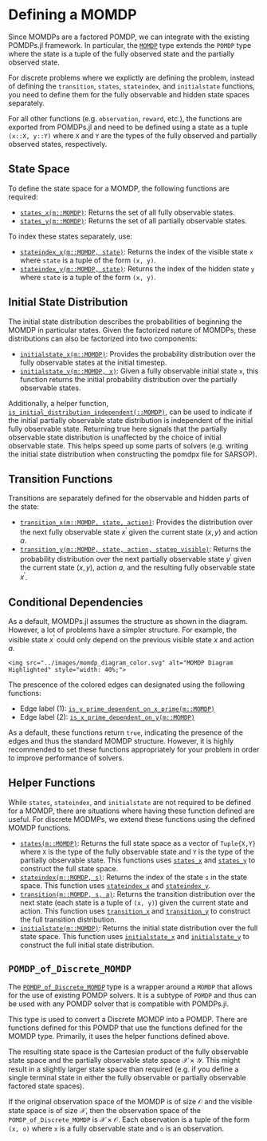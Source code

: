 # Defining a MOMDP
Since MOMDPs are a factored POMDP, we can integrate with the existing POMDPs.jl framework. In particular, the [`MOMDP`](@ref) type extends the `POMDP` type where the state is a tuple of the fully observed state and the partially observed state.

For discrete problems where we explictly are defining the problem, instead of defining the `transition`, `states`, `stateindex`, and `initialstate` functions, you need to define them for the fully observable and hidden state spaces separately.

For all other functions (e.g. `observation`, `reward`, etc.), the functions are exported from POMDPs.jl and need to be defined using a state as a tuple `(x::X, y::Y)` where `X` and `Y` are the types of the fully observed and partially observed states, respectively.

## State Space
To define the state space for a MOMDP, the following functions are required:
- [`states_x(m::MOMDP)`](@ref): Returns the set of all fully observable states.
- [`states_y(m::MOMDP)`](@ref): Returns the set of all partially observable states.

To index these states separately, use:
- [`stateindex_x(m::MOMDP, state)`](@ref): Returns the index of the visible state `x` where `state` is a tuple of the form `(x, y)`.
- [`stateindex_y(m::MOMDP, state)`](@ref): Returns the index of the hidden state `y` where `state` is a tuple of the form `(x, y)`.

## Initial State Distribution
The initial state distribution describes the probabilities of beginning the MOMDP in particular states. Given the factorized nature of MOMDPs, these distributions can also be factorized into two components:
- [`initialstate_x(m::MOMDP)`](@ref): Provides the probability distribution over the fully observable states at the initial timestep.
- [`initialstate_y(m::MOMDP, x)`](@ref): Given a fully observable initial state `x`, this function returns the initial probability distribution over the partially observable states.

Additionally, a helper function, [`is_initial_distribution_independent(::MOMDP)`](@ref), can be used to indicate if the initial partially observable state distribution is independent of the initial fully observable state. Returning true here signals that the partially observable state distribution is unaffected by the choice of initial observable state. This helps speed up some parts of solvers (e.g. writing the initial state distribution when constructing the pomdpx file for SARSOP).


## Transition Functions
Transitions are separately defined for the observable and hidden parts of the state:
- [`transition_x(m::MOMDP, state, action)`](@ref): Provides the distribution over the next fully observable state $x^\prime$ given the current state $(x, y)$ and action $a$.
- [`transition_y(m::MOMDP, state, action, statep_visible)`](@ref): Returns the probability distribution over the next partially observable state $y^\prime$ given the current state $(x, y)$, action $a$, and the resulting fully observable state $x^\prime$.

## Conditional Dependencies
As a default, MOMDPs.jl assumes the structure as shown in the diagram. However, a lot of problems have a simpler structure. For example, the visible state $x^\prime$ could only depend on the previous visible state $x$ and action $a$. 

```@raw html
<img src="../images/momdp_diagram_color.svg" alt="MOMDP Diagram Highlighted" style="width: 40%;">
```

The prescence of the colored edges can designated using the following functions:
- Edge label $(1)$: [`is_y_prime_dependent_on_x_prime(m::MOMDP)`](@ref)
- Edge label $(2)$: [`is_x_prime_dependent_on_y(m::MOMDP)`](@ref)

As a default, these functions return `true`, indicating the presence of the edges and thus the standard MOMDP structure. However, it is highly recommended to set these functions appropriately for your problem in order to improve performance of solvers.

## Helper Functions
While `states`, `stateindex`, and `initialstate` are not required to be defined for a MOMDP, there are situations where having these function defined are useful. For discrete MODMPs, we extend these functions using the defined MOMDP functions.

- [`states(m::MOMDP)`](@ref): Returns the full state space as a vector of `Tuple{X,Y}` where `X` is the type of the fully observable state and `Y` is the type of the partially observable state. This functions uses [`states_x`](@ref) and [`states_y`](@ref) to construct the full state space.
- [`stateindex(m::MOMDP, s)`](@ref): Returns the index of the state `s` in the state space. This function uses [`stateindex_x`](@ref) and [`stateindex_y`](@ref).
- [`transition(m::MOMDP, s, a)`](@ref): Returns the transition distribution over the next state (each state is a tuple of `(x, y)`) given the current state and action. This function uses [`transition_x`](@ref) and [`transition_y`](@ref) to construct the full transition distribution.
- [`initialstate(m::MOMDP)`](@ref): Returns the initial state distribution over the full state space. This function uses [`initialstate_x`](@ref) and [`initialstate_y`](@ref) to construct the full initial state distribution.

## `POMDP_of_Discrete_MOMDP`
The [`POMDP_of_Discrete_MOMDP`](@ref) type is a wrapper around a `MOMDP` that allows for the use of existing POMDP solvers. It is a subtype of `POMDP` and thus can be used with any POMDP solver that is compatible with POMDPs.jl.

This type is used to convert a Discrete MOMDP into a POMDP. There are functions defined for this POMDP that use the functions defined for the MOMDP type. Primarily, it uses the helper functions defined above. 

The resulting state space is the Cartesian product of the fully observable state space and the partially observable state space $\mathcal{X} \times \mathcal{Y}$. This might result in a slightly larger state space than required (e.g. if you define a single terminal state in either the fully observable or partially observable factored state spaces).

If the original observation space of the MOMDP is of size $\mathcal{O}$ and the visible state space is of size $\mathcal{X}$, then the observation space of the `POMDP_of_Discrete_MOMDP` is $\mathcal{X} \times \mathcal{O}$. Each observation is a tuple of the form `(x, o)` where `x` is a fully observable state and `o` is an observation.